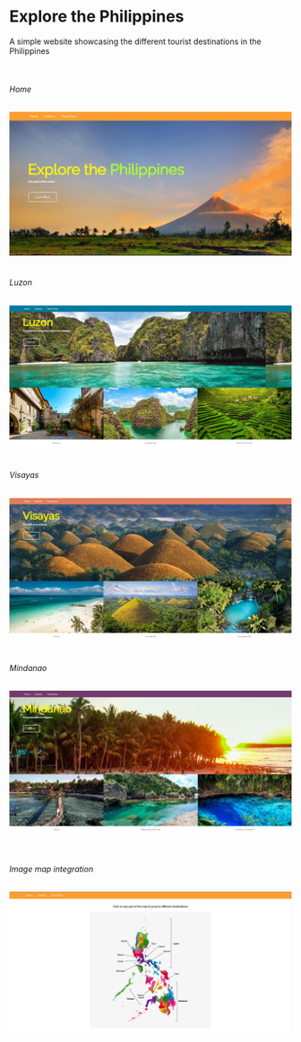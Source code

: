 # Explore the Philippines
A simple website showcasing the different tourist destinations in the Philippines

&nbsp;

###### Home
![Alt text](md_images/home_page.png?raw= "Title")
&nbsp;

###### Luzon
![Alt text](md_images/luzon.png?raw= "Title")
&nbsp;

###### Visayas
![Alt text](md_images/visayas.png?raw= "Title")
&nbsp;

###### Mindanao
![Alt text](md_images/mindanao.png?raw= "Title")

&nbsp;
&nbsp;

###### Image map integration
![Alt text](md_images/image_map.png?raw= "Title")